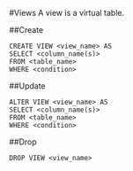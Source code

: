 #Views
A view is a virtual table.

##Create

	CREATE VIEW <view_name> AS
	SELECT <column_name(s)>
	FROM <table_name>
	WHERE <condition>

##Update

	ALTER VIEW <view_name> AS
	SELECT <column_name(s)>
	FROM <table_name>
	WHERE <condition>
	
##Drop

	DROP VIEW <view_name>